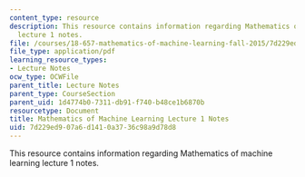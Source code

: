 ```yaml
---
content_type: resource
description: This resource contains information regarding Mathematics of machine learning
  lecture 1 notes.
file: /courses/18-657-mathematics-of-machine-learning-fall-2015/7d229ed907a6d1410a3736c98a9d78d8_MIT18_657F15_L1.pdf
file_type: application/pdf
learning_resource_types:
- Lecture Notes
ocw_type: OCWFile
parent_title: Lecture Notes
parent_type: CourseSection
parent_uid: 1d4774b0-7311-db91-f740-b48ce1b6870b
resourcetype: Document
title: Mathematics of Machine Learning Lecture 1 Notes
uid: 7d229ed9-07a6-d141-0a37-36c98a9d78d8
---
```

This resource contains information regarding Mathematics of machine learning lecture 1 notes.

